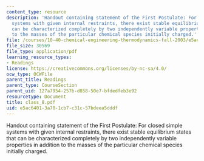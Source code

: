 ```yaml
---
content_type: resource
description: 'Handout containing statement of the First Postulate: For closed simple
  systems with given internal restraints, there exist stable equilibrium states that
  can be characterized completely by two independently variable properties in addition
  to the masses of the particular chemical species initially charged.'
file: /courses/10-40-chemical-engineering-thermodynamics-fall-2003/e5ac64013a781cb7c31c57bdeea5dddf_class_8.pdf
file_size: 30569
file_type: application/pdf
learning_resource_types:
- Readings
license: https://creativecommons.org/licenses/by-nc-sa/4.0/
ocw_type: OCWFile
parent_title: Readings
parent_type: CourseSection
parent_uid: 127a7954-257b-d858-50e7-bfdedfeb3e92
resourcetype: Document
title: class_8.pdf
uid: e5ac6401-3a78-1cb7-c31c-57bdeea5dddf
---
```

Handout containing statement of the First Postulate: For closed simple systems with given internal restraints, there exist stable equilibrium states that can be characterized completely by two independently variable properties in addition to the masses of the particular chemical species initially charged.